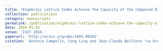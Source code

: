 ```yaml
---
title: "Algebraic Lattice Codes Achieve the Capacity of the Compound Block-Fading Channel"
collection: publications
category: manuscripts
permalink: /publication/algebraic-lattice-codes-achieve-the-capacity-of-the-compound-block-fading-channel
date: 2016-01-01
venue: 'ISIT 2016.'
paperurl: 'http://arxiv.org/abs/1603.09263'
citation: 'Antonio Campello, Cong Ling and Jean-Claude Belfiore "<a href='http://arxiv.org/abs/1603.09263'>Algebraic Lattice Codes Achieve the Capacity of the Compound Block-Fading Channel</a>", ISIT 2016.'
---
```

